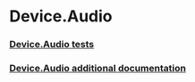 # Device.Audio
### [Device.Audio tests](testref/device_audio_tests.md)
### [Device.Audio additional documentation](testref/device_audio_additional_documentation.md)
